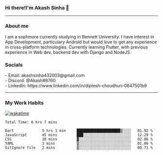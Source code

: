 <h3>Hi there!I'm Akash Sinha 👋</h3>

--- 

<h3>About me</h3>
I am a sophmore currently studying in Bennett University. I have interest in App Development, particulary Android but would love to get any experience in cross-platform technologies. Currently learning Flutter, with previous experience in Web dev, backend dev with Django and NodeJS.

<h3>Socials</h3>
 - Email: akashsinha432003@gmail.com<br>
 - Discord: @Akash#8760<br>
 - LinkedIn: https://www.linkedin.com/in/diptesh-choudhuri-0647501b9<br>


---

<h3>My Work Habits</h3>

[![wakatime](https://wakatime.com/badge/user/938b2951-49cf-4810-9b9e-c17cde3d3343.svg)](https://wakatime.com/@938b2951-49cf-4810-9b9e-c17cde3d3343)

<!--START_SECTION:waka-->

```text
Total Time: 6 hrs 7 mins

Dart             5 hrs 1 min     ████████████████████▒░░░░   81.92 %
JavaScript       45 mins         ███░░░░░░░░░░░░░░░░░░░░░░   12.29 %
CSS              10 mins         ▓░░░░░░░░░░░░░░░░░░░░░░░░   02.86 %
YAML             3 mins          ▒░░░░░░░░░░░░░░░░░░░░░░░░   01.06 %
GitIgnore file   2 mins          ▒░░░░░░░░░░░░░░░░░░░░░░░░   00.71 %
```

<!--END_SECTION:waka-->

